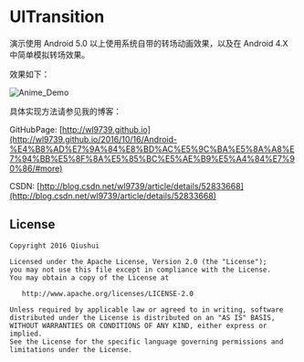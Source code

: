 # UITransition

演示使用 Android 5.0 以上使用系统自带的转场动画效果，以及在 Android 4.X 中简单模拟转场效果。

效果如下：

![Anime_Demo](https://github.com/wl9739/UITransitionDemo/blob/master/gif/Anime.gif)

具体实现方法请参见我的博客：

GitHubPage: [http://wl9739.github.io](http://wl9739.github.io/2016/10/16/Android-%E4%B8%AD%E7%9A%84%E8%BD%AC%E5%9C%BA%E5%8A%A8%E7%94%BB%E5%8F%8A%E5%85%BC%E5%AE%B9%E5%A4%84%E7%90%86/#more)

CSDN: [http://blog.csdn.net/wl9739/article/details/52833668](http://blog.csdn.net/wl9739/article/details/52833668)

License
-------
    
    Copyright 2016 Qiushui
    
    Licensed under the Apache License, Version 2.0 (the "License");
    you may not use this file except in compliance with the License.
    You may obtain a copy of the License at
    
       http://www.apache.org/licenses/LICENSE-2.0
    
    Unless required by applicable law or agreed to in writing, software
    distributed under the License is distributed on an "AS IS" BASIS,
    WITHOUT WARRANTIES OR CONDITIONS OF ANY KIND, either express or implied.
    See the License for the specific language governing permissions and
    limitations under the License.
